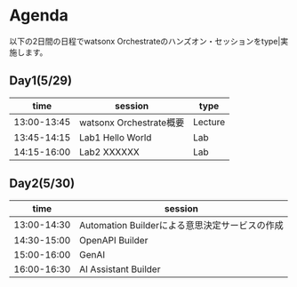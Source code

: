 # Agenda

以下の2日間の日程でwatsonx Orchestrateのハンズオン・セッションをtype|実施します。

## Day1(5/29)
|time|session|type|
|-------|----|----|
|13:00-13:45|watsonx Orchestrate概要|Lecture|
|13:45-14:15|Lab1 Hello World|Lab|
|14:15-16:00|Lab2 XXXXXX|Lab|


## Day2(5/30)
|time|session|
|-------|----|
|13:00-14:30|Automation Builderによる意思決定サービスの作成|
|14:30-15:00|OpenAPI Builder|
|15:00-16:00|GenAI|
|16:00-16:30|AI Assistant Builder|